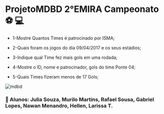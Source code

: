# ProjetoMDBD 2°EMIRA Campeonato :soccer: :computer:

* 1-Mostre Quantos Times é patrocinado por ISMA;

* 2-Quais foram os jogos do dia 09/04/2017 e os seus estádios;

* 3-Indique qual Time fez mais gols em uma rodada;

* 4-Mostre o ID, nome e patrocinador, gols do time Ponte 04;

* 5-Quais Times fizeram menos de 17 Gols;

![mdbd](https://user-images.githubusercontent.com/32688321/31413828-a1a59356-adf1-11e7-8add-cd37d4d5c681.PNG)


### :bust_in_silhouette: Alunos: Julia Souza, Murilo Martins, Rafael Sousa, Gabriel Lopes, Nawan Menandro, Hellen, Larissa T.


